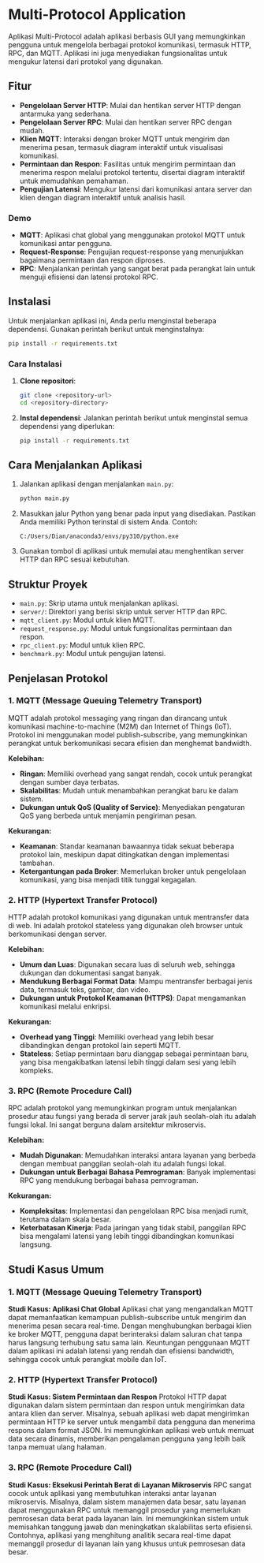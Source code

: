 
# Multi-Protocol Application

Aplikasi Multi-Protocol adalah aplikasi berbasis GUI yang memungkinkan pengguna untuk mengelola berbagai protokol komunikasi, termasuk HTTP, RPC, dan MQTT. Aplikasi ini juga menyediakan fungsionalitas untuk mengukur latensi dari protokol yang digunakan.

## Fitur

- **Pengelolaan Server HTTP**: Mulai dan hentikan server HTTP dengan antarmuka yang sederhana.
- **Pengelolaan Server RPC**: Mulai dan hentikan server RPC dengan mudah.
- **Klien MQTT**: Interaksi dengan broker MQTT untuk mengirim dan menerima pesan, termasuk diagram interaktif untuk visualisasi komunikasi.
- **Permintaan dan Respon**: Fasilitas untuk mengirim permintaan dan menerima respon melalui protokol tertentu, disertai diagram interaktif untuk memudahkan pemahaman.
- **Pengujian Latensi**: Mengukur latensi dari komunikasi antara server dan klien dengan diagram interaktif untuk analisis hasil.
  
### Demo

- **MQTT**: Aplikasi chat global yang menggunakan protokol MQTT untuk komunikasi antar pengguna.
- **Request-Response**: Pengujian request-response yang menunjukkan bagaimana permintaan dan respon diproses.
- **RPC**: Menjalankan perintah yang sangat berat pada perangkat lain untuk menguji efisiensi dan latensi protokol RPC.

## Instalasi

Untuk menjalankan aplikasi ini, Anda perlu menginstal beberapa dependensi. Gunakan perintah berikut untuk menginstalnya:

```bash
pip install -r requirements.txt
```

### Cara Instalasi

1. **Clone repositori**:
    ```bash
    git clone <repository-url>
    cd <repository-directory>
    ```

2. **Instal dependensi**:
    Jalankan perintah berikut untuk menginstal semua dependensi yang diperlukan:
    ```bash
    pip install -r requirements.txt
    ```

## Cara Menjalankan Aplikasi

1. Jalankan aplikasi dengan menjalankan `main.py`:
    ```bash
    python main.py
    ```

2. Masukkan jalur Python yang benar pada input yang disediakan. Pastikan Anda memiliki Python terinstal di sistem Anda. Contoh:
   ```
   C:/Users/Dian/anaconda3/envs/py310/python.exe
   ```

3. Gunakan tombol di aplikasi untuk memulai atau menghentikan server HTTP dan RPC sesuai kebutuhan.

## Struktur Proyek

- `main.py`: Skrip utama untuk menjalankan aplikasi.
- `server/`: Direktori yang berisi skrip untuk server HTTP dan RPC.
- `mqtt_client.py`: Modul untuk klien MQTT.
- `request_response.py`: Modul untuk fungsionalitas permintaan dan respon.
- `rpc_client.py`: Modul untuk klien RPC.
- `benchmark.py`: Modul untuk pengujian latensi.

## Penjelasan Protokol

### 1. MQTT (Message Queuing Telemetry Transport)

MQTT adalah protokol messaging yang ringan dan dirancang untuk komunikasi machine-to-machine (M2M) dan Internet of Things (IoT). Protokol ini menggunakan model publish-subscribe, yang memungkinkan perangkat untuk berkomunikasi secara efisien dan menghemat bandwidth.

**Kelebihan:**
- **Ringan**: Memiliki overhead yang sangat rendah, cocok untuk perangkat dengan sumber daya terbatas.
- **Skalabilitas**: Mudah untuk menambahkan perangkat baru ke dalam sistem.
- **Dukungan untuk QoS (Quality of Service)**: Menyediakan pengaturan QoS yang berbeda untuk menjamin pengiriman pesan.

**Kekurangan:**
- **Keamanan**: Standar keamanan bawaannya tidak sekuat beberapa protokol lain, meskipun dapat ditingkatkan dengan implementasi tambahan.
- **Ketergantungan pada Broker**: Memerlukan broker untuk pengelolaan komunikasi, yang bisa menjadi titik tunggal kegagalan.

### 2. HTTP (Hypertext Transfer Protocol)

HTTP adalah protokol komunikasi yang digunakan untuk mentransfer data di web. Ini adalah protokol stateless yang digunakan oleh browser untuk berkomunikasi dengan server.

**Kelebihan:**
- **Umum dan Luas**: Digunakan secara luas di seluruh web, sehingga dukungan dan dokumentasi sangat banyak.
- **Mendukung Berbagai Format Data**: Mampu mentransfer berbagai jenis data, termasuk teks, gambar, dan video.
- **Dukungan untuk Protokol Keamanan (HTTPS)**: Dapat mengamankan komunikasi melalui enkripsi.

**Kekurangan:**
- **Overhead yang Tinggi**: Memiliki overhead yang lebih besar dibandingkan dengan protokol lain seperti MQTT.
- **Stateless**: Setiap permintaan baru dianggap sebagai permintaan baru, yang bisa mengakibatkan latensi lebih tinggi dalam sesi yang lebih kompleks.

### 3. RPC (Remote Procedure Call)

RPC adalah protokol yang memungkinkan program untuk menjalankan prosedur atau fungsi yang berada di server jarak jauh seolah-olah itu adalah fungsi lokal. Ini sangat berguna dalam arsitektur mikroservis.

**Kelebihan:**
- **Mudah Digunakan**: Memudahkan interaksi antara layanan yang berbeda dengan membuat panggilan seolah-olah itu adalah fungsi lokal.
- **Dukungan untuk Berbagai Bahasa Pemrograman**: Banyak implementasi RPC yang mendukung berbagai bahasa pemrograman.

**Kekurangan:**
- **Kompleksitas**: Implementasi dan pengelolaan RPC bisa menjadi rumit, terutama dalam skala besar.
- **Keterbatasan Kinerja**: Pada jaringan yang tidak stabil, panggilan RPC bisa mengalami latensi yang lebih tinggi dibandingkan komunikasi langsung.

## Studi Kasus Umum

### 1. MQTT (Message Queuing Telemetry Transport)

**Studi Kasus: Aplikasi Chat Global**
Aplikasi chat yang mengandalkan MQTT dapat memanfaatkan kemampuan publish-subscribe untuk mengirim dan menerima pesan secara real-time. Dengan menghubungkan berbagai klien ke broker MQTT, pengguna dapat berinteraksi dalam saluran chat tanpa harus langsung terhubung satu sama lain. Keuntungan penggunaan MQTT dalam aplikasi ini adalah latensi yang rendah dan efisiensi bandwidth, sehingga cocok untuk perangkat mobile dan IoT.

### 2. HTTP (Hypertext Transfer Protocol)

**Studi Kasus: Sistem Permintaan dan Respon**
Protokol HTTP dapat digunakan dalam sistem permintaan dan respon untuk mengirimkan data antara klien dan server. Misalnya, sebuah aplikasi web dapat mengirimkan permintaan HTTP ke server untuk mengambil data pengguna dan menerima respons dalam format JSON. Ini memungkinkan aplikasi web untuk memuat data secara dinamis, memberikan pengalaman pengguna yang lebih baik tanpa memuat ulang halaman.

### 3. RPC (Remote Procedure Call)

**Studi Kasus: Eksekusi Perintah Berat di Layanan Mikroservis**
RPC sangat cocok untuk aplikasi yang membutuhkan interaksi antar layanan mikroservis. Misalnya, dalam sistem manajemen data besar, satu layanan dapat menggunakan RPC untuk memanggil prosedur yang memerlukan pemrosesan data berat pada layanan lain. Ini memungkinkan sistem untuk memisahkan tanggung jawab dan meningkatkan skalabilitas serta efisiensi. Contohnya, aplikasi yang menghitung analitik secara real-time dapat memanggil prosedur di layanan lain yang khusus untuk pemrosesan data besar.

